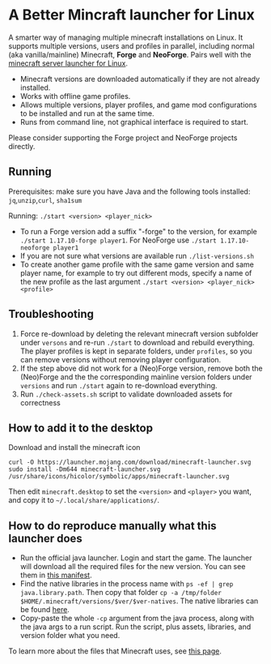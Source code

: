 # A Better Mincraft launcher for Linux

A smarter way of managing multiple minecraft installations on Linux. It supports multiple versions, users and profiles in parallel, including normal (aka vanilla/mainline) Minecraft, **Forge** and **NeoForge**.
Pairs well with the [minecraft server launcher for Linux](https://github.com/alexivkin/minecraft-server-container).

* Minecraft versions are downloaded automatically if they are not already installed.
* Works with offline game profiles.
* Allows multiple versions, player profiles, and game mod configurations to be installed and run at the same time.
* Runs from command line, not graphical interface is required to start.

Please consider supporting the Forge project and NeoForge projects directly.

## Running

Prerequisites: make sure you have Java and the following tools installed: `jq`,`unzip`,`curl`, `sha1sum`

Running: `./start <version> <player_nick>`

* To run a Forge version add a suffix "-forge" to the version, for example `./start 1.17.10-forge player1`. For NeoForge use `./start 1.17.10-neoforge player1`
* If you are not sure what versions are available run `./list-versions.sh`
* To create another game profile with the same game version and same player name, for example to try out different mods, specify a name of the new profile as the last argument `./start <version> <player_nick> <profile>`

## Troubleshooting

1. Force re-download by deleting the relevant minecraft version subfolder under `versons` and re-run `./start` to download and rebuild everything. The player profiles is kept in separate folders, under `profiles`, so you can remove versions without removing player configuration.
2. If the step above did not work for a (Neo)Forge version, remove both the (Neo)Forge and the the corresponding mainline version folders under `versions` and run `./start` again to re-download everything.
3. Run `./check-assets.sh` script to validate downloaded assets for correctness

## How to add it to the desktop

Download and install the minecraft icon

```
curl -O https://launcher.mojang.com/download/minecraft-launcher.svg
sudo install -Dm644 minecraft-launcher.svg /usr/share/icons/hicolor/symbolic/apps/minecraft-launcher.svg
```

Then edit `minecraft.desktop` to set the `<version>` and `<player>` you want, and copy it to `~/.local/share/applications/`.

## How to do reproduce manually what this launcher does

* Run the official java launcher. Login and start the game. The launcher will download all the required files for the new version. You can see them in [this manifest](https://launchermeta.mojang.com/mc/game/version_manifest.json).
* Find the native libraries in the process name with `ps -ef | grep java.library.path`. Then copy that folder `cp -a /tmp/folder $HOME/.minecraft/versions/$ver/$ver-natives`. The native libraries can be found [here](https://libraries.minecraft.net/).
* Copy-paste the whole `-cp` argument from the java process, along with the java args to a run script. Run the script, plus assets, libraries, and version folder what you need.

To learn more about the files that Minecraft uses, see [this page](https://wiki.vg/Game_files).
